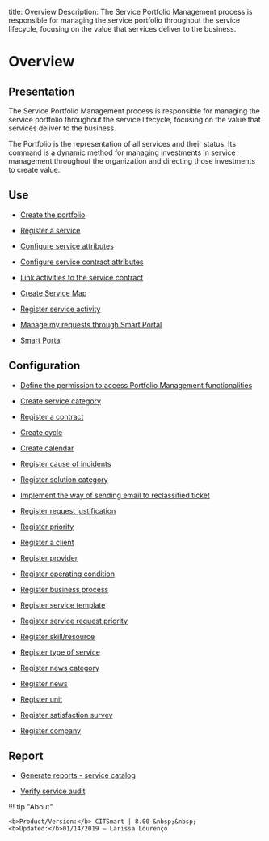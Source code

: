 title: Overview 
Description: The Service Portfolio Management process is responsible for managing the service portfolio throughout the service lifecycle, focusing on the value that services deliver to the business.
# Overview

Presentation
----------------

The Service Portfolio Management process is responsible for managing the service
portfolio throughout the service lifecycle, focusing on the value that services
deliver to the business.

The Portfolio is the representation of all services and their status. Its
command is a dynamic method for managing investments in service management
throughout the organization and directing those investments to create value.

Use
-------

- [Create the portfolio](/en-us/citsmart-platform-8/processes/portfolio-and-catalog/use/create-the-portfolio.html)

- [Register a service](/en-us/citsmart-platform-8/processes/portfolio-and-catalog/use/register-a-service.html)

- [Configure service attributes](/en-us/citsmart-platform-8/processes/portfolio-and-catalog/use/configure-services-attributes.html)

- [Configure service contract attributes](/en-us/citsmart-platform-8/processes/portfolio-and-catalog/use/service-contract-attributes.html)

- [Link activities to the service contract](/en-us/citsmart-platform-8/processes/portfolio-and-catalog/use/link-activity-to-service-contract.html)

- [Create Service Map](/en-us/citsmart-platform-8/processes/portfolio-and-catalog/use/create-service-map.html)

- [Register service activity](/en-us/citsmart-platform-8/processes/portfolio-and-catalog/use/register-service-activity.html)

- [Manage my requests through Smart Portal](/en-us/citsmart-platform-8/processes/portfolio-and-catalog/use/request-through-Smart-Portal.html)

- [Smart Portal](/en-us/citsmart-platform-8/processes/portfolio-and-catalog/use/smart-portal.html)

Configuration
-----------------

- [Define the permission to access Portfolio Management functionalities](/en-us/citsmart-platform-8/processes/portfolio-and-catalog/configuration/access-portfolio-management.html)

- [Create service category](/en-us/citsmart-platform-8/processes/portfolio-and-catalog/configuration/create-service-category.html)

- [Register a contract](/en-us/citsmart-platform-8/processes/portfolio-and-catalog/configuration/register-contract.html)

- [Create cycle](/en-us/citsmart-platform-8/platform-administration/time/create-cycle.html)

- [Create calendar](/en-us/citsmart-platform-8/platform-administration/time/create-calendar.html)

- [Register cause of incidents](/en-us/citsmart-platform-8/processes/portfolio-and-catalog/configuration/register-cause-incidents.html)

- [Register solution category](/en-us/citsmart-platform-8/processes/portfolio-and-catalog/configuration/register-solution-category.html)

- [Implement the way of sending email to reclassified ticket](/en-us/citsmart-platform-8/processes/portfolio-and-catalog/configuration/send-email-reclassified-ticket.html)

- [Register request justification](/en-us/citsmart-platform-8/processes/portfolio-and-catalog/configuration/register-request-justification.html)

- [Register priority](/en-us/citsmart-platform-8/processes/portfolio-and-catalog/configuration/register-priority.html)

- [Register a client](/en-us/citsmart-platform-8/processes/portfolio-and-catalog/configuration/register-client.html)

- [Register provider](/en-us/citsmart-platform-8/processes/portfolio-and-catalog/configuration/register-provider.html)

- [Register operating condition](/en-us/citsmart-platform-8/processes/portfolio-and-catalog/configuration/register-operating-condition.html)

- [Register business process](/en-us/citsmart-platform-8/processes/portfolio-and-catalog/configuration/register-business-process.html)

- [Register service template](/en-us/citsmart-platform-8/processes/portfolio-and-catalog/configuration/register-service-template.html)

- [Register service request priority](/en-us/citsmart-platform-8/processes/portfolio-and-catalog/configuration/register-service-request-priority.html)

- [Register skill/resource](/en-us/citsmart-platform-8/processes/portfolio-and-catalog/configuration/register-skill-resource.html)

- [Register type of service](/en-us/citsmart-platform-8/processes/portfolio-and-catalog/configuration/register-type-of-service.html)

- [Register news category](/en-us/citsmart-platform-8/processes/portfolio-and-catalog/configuration/register-news-category.html)

- [Register news](/en-us/citsmart-platform-8/processes/portfolio-and-catalog/configuration/register-news.html)

- [Register unit](/en-us/citsmart-platform-8/platform-administration/region-and-language/register-unit.html)

- [Register satisfaction survey](/en-us/citsmart-platform-8/processes/portfolio-and-catalog/configuration/register-satisfaction-survey.html)

- [Register company](/en-us/citsmart-platform-8/processes/portfolio-and-catalog/configuration/register-company.html)

Report
----------

- [Generate reports - service catalog](/en-us/citsmart-platform-8/processes/portfolio-and-catalog/use/reports-service-catalog.html)

- [Verify service audit](/en-us/citsmart-platform-8/processes/portfolio-and-catalog/use/service-audit.html)

!!! tip "About"

    <b>Product/Version:</b> CITSmart | 8.00 &nbsp;&nbsp;
    <b>Updated:</b>01/14/2019 – Larissa Lourenço
